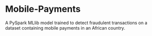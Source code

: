 # Mobile-Payments
A PySpark MLlib model trained to detect fraudulent transactions on a dataset containing mobile payments in an African country.
